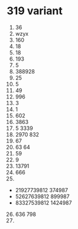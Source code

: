# 319 variant

1. 36
2. wzyx
3. 160
4. 18
5. 18
6. 193
7. 5
8. 388928
9. 25
10. 5
11. 49
12. 996
13. 3
14. 1
15. 602
16. 3863
17. 5 3339
18. 2970 832
19. 67
20. 63 64
21. 59
22. 9
23. 13791
24. 666
25. 
- 21927739812 374987
- 52627639812 899987
- 83327539812 1424987
26. 636 798
27. 